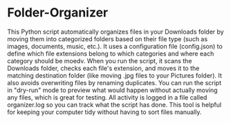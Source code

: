 # Folder-Organizer
This Python script automatically organizes files in your Downloads folder by moving them into categorized folders based on their file type (such as images, documents, music, etc.). It uses a configuration file (config.json) to define which file extensions belong to which categories and where each category should be moedv. When you run the script, it scans the Downloads folder, checks each file's extension, and moves it to the matching destination folder (like moving .jpg files to your Pictures folder). It also avoids overwriting files by renaming duplicates. You can run the script in "dry-run" mode to preview what would happen without actually moving any files, which is great for testing. All activity is logged in a file called organizer.log so you can track what the script has done. This tool is helpful for keeping your computer tidy without having to sort files manually.







